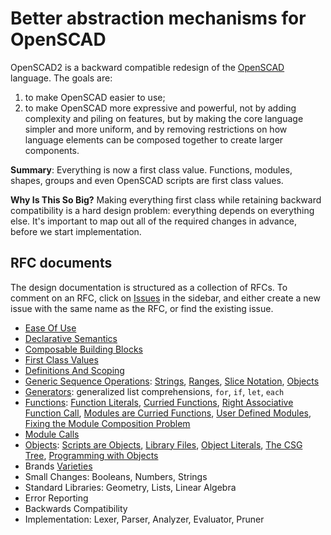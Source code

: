 # Better abstraction mechanisms for OpenSCAD
OpenSCAD2 is a backward compatible redesign of the [OpenSCAD](http://openscad.org/) language.
The goals are:
 1. to make OpenSCAD easier to use;
 2. to make OpenSCAD more expressive and powerful, not by adding complexity and piling on features, but by making the core language simpler and more uniform, and by removing restrictions on how language elements can be composed together to create larger components.

**Summary**: Everything is now a first class value. Functions, modules, shapes, groups and even OpenSCAD scripts are first class values.

**Why Is This So Big?** Making everything first class while retaining backward compatibility is a hard design problem: everything depends on everything else. It's important to map out all of the required changes in advance, before we start implementation.

## RFC documents
The design documentation is structured as a collection of RFCs.
To comment on an RFC, click on [Issues](//github.com/doug-moen/openscad2/issues)
in the sidebar, and either create a new issue with the same name as the RFC, or find the existing issue.
* [Ease Of Use](rfc/Ease_Of_Use.md)
* [Declarative Semantics](rfc/Declarative_Semantics.md)
* [Composable Building Blocks](rfc/Composable_Building_Blocks.md)
* [First Class Values](rfc/First_Class_Values.md)
* [Definitions And Scoping](rfc/Definitions_And_Scoping.md)
* [Generic Sequence Operations](rfc/Sequences.md):
    [Strings](rfc/Sequences.md#strings),
    [Ranges](rfc/Sequences.md#ranges),
    [Slice Notation](rfc/Sequences.md#slice-notation),
    [Objects](rfc/Sequences.md#objects)
* [Generators](rfc/Generators.md): generalized list comprehensions, `for`, `if`, `let`, `each`
* [Functions](rfc/Functions.md):
    [Function Literals](rfc/Functions.md#function-literals),
    [Curried Functions](rfc/Functions.md#curried-functions),
    [Right Associative Function Call](rfc/Functions.md#right-associative-function-call),
    [Modules are Curried Functions](rfc/Functions.md#modules-are-curried-functions),
    [User Defined Modules](rfc/Functions.md#user-defined-modules),
    [Fixing the Module Composition Problem](rfc/Functions.md#fixing-the-module-composition-problem)
* [Module Calls](rfc/Module_Calls.md)
* [Objects](rfc/Objects.md):
    [Scripts are Objects](rfc/Objects.md#scripts-are-objects),
    [Library Files](rfc/Objects.md#library-files),
    [Object Literals](rfc/Objects.md#object-literals),
    [The CSG Tree](rfc/Objects.md#object-literals),
    [Programming with Objects](rfc/Objects.md#jprogramming-with-objects)
* Brands [Varieties](rfc/Varieties.md)
* Small Changes: Booleans, Numbers, Strings
* Standard Libraries: Geometry, Lists, Linear Algebra
* Error Reporting
* Backwards Compatibility
* Implementation: Lexer, Parser, Analyzer, Evaluator, Pruner

